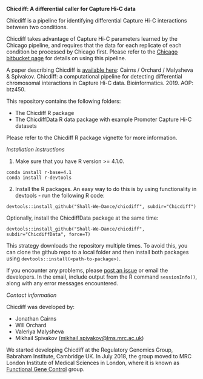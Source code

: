 **Chicdiff: A differential caller for Capture Hi-C data** 

Chicdiff is a pipeline for identifying differential Capture Hi-C interactions between two conditions. 

Chicdiff takes advantage of Capture Hi-C parameters learned by the Chicago pipeline, and requires that the data for each replicate of each condition be processed by Chicago first. Please refer to the [Chicago bitbucket page](http://www.bitbucket.org/chicagoTeam/chicago) for details on using this pipeline.

A paper describing Chicdiff is [available here](https://doi.org/10.1093/bioinformatics/btz450): Cairns / Orchard / Malysheva & Spivakov. Chicdiff: a computational pipeline for detecting differential chromosomal interactions in Capture Hi-C data. Bioinformatics. 2019. AOP: btz450.


This repository contains the following folders:

- The Chicdiff R package     
- The ChicdiffData R data package with example Promoter Capture Hi-C datasets

Please refer to the Chicdiff R package vignette for more information.

*Installation instructions*

1. Make sure that you have R version >= 4.1.0. 

```
conda install r-base=4.1
conda install r-devtools
```

2. Install the R packages. An easy way to do this is by using functionality in devtools - run the following R code:

```{r}
devtools::install_github("Shall-We-Dance/chicdiff", subdir="Chicdiff")
```

Optionally, install the ChicdiffData package at the same time:

```{r}
devtools::install_github("Shall-We-Dance/chicdiff", subdir="ChicdiffData", force=T)
```

This strategy downloads the repository multiple times. To avoid this, you can clone the github repo to a local folder and then install both packages using ``devtools::install(<path-to-package>)``.

If you encounter any problems, please [post an issue](https://github.com/RegulatoryGenomicsGroup/chicdiff/issues) or email the developers. In the email, include output from the R command ``sessionInfo()``, along with any error messages encountered.


*Contact information*

Chicdiff was developed by:

- Jonathan Cairns 
- Will Orchard
- Valeriya Malysheva
- Mikhail Spivakov ([mikhail.spivakov@lms.mrc.ac.uk](mailto:mikhail.spivakov@lms.mrc.ac.uk))

We started developing Chicdiff at the Regulatory Genomics Group, Babraham Institute, Cambridge UK. In July 2018, the group moved to MRC London Institute of Medical Sciences in London, where it is known as [Functional Gene Control](http://www.lms.mrc.ac.uk/groups/functional-gene-control) group.

